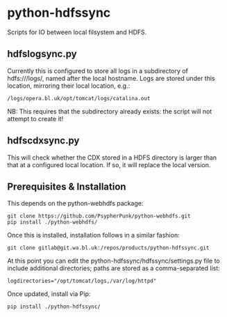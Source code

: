 python-hdfssync
===============

Scripts for IO between local filsystem and HDFS.

hdfslogsync.py
-----------

Currently this is configured to store all logs in a subdirectory of hdfs:///logs/,
named after the local hostname. Logs are stored under this location, mirroring
their local location, e.g.:

    /logs/opera.bl.uk/opt/tomcat/logs/catalina.out

NB: This requires that the subdirectory already exists: the script will not 
attempt to create it!

hdfscdxsync.py
----------

This will check whether the CDX stored in a HDFS directory is larger than that
at a configured local location. If so, it will replace the local version.

Prerequisites & Installation
----------------------------

This depends on the python-webhdfs package:

    git clone https://github.com/PsypherPunk/python-webhdfs.git
    pip install ./python-webhdfs/

Once this is installed, installation follows in a similar fashion:

    git clone gitlab@git.wa.bl.uk:/repos/products/python-hdfssync.git

At this point you can edit the python-hdfssync/hdfssync/settings.py file to
include additional directories; paths are stored as a comma-separated list:

    logdirectories="/opt/tomcat/logs,/var/log/httpd"

Once updated, install via Pip:

    pip install ./python-hdfssync/

